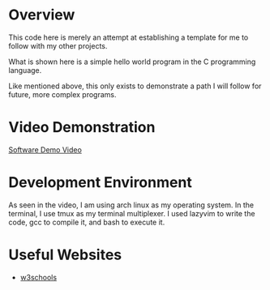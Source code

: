 # Overview

This code here is merely an attempt at establishing a template for me to follow with my other projects.

What is shown here is a simple hello world program in the C programming language.

Like mentioned above, this only exists to demonstrate a path I will follow for future, more complex programs.

# Video Demonstration

[Software Demo Video](https://www.youtube.com/watch?v=uuOibs0JpIM)

# Development Environment

As seen in the video, I am using arch linux as my operating system. In the terminal, I use tmux as my terminal multiplexer. I used lazyvim to write the code, gcc to compile it, and bash to execute it.

# Useful Websites

* [w3schools](https://www.w3schools.com/c/)

